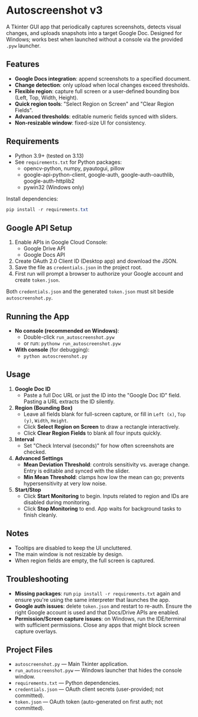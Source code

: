 # Autoscreenshot v3

A Tkinter GUI app that periodically captures screenshots, detects visual changes, and uploads snapshots into a target Google Doc. Designed for Windows; works best when launched without a console via the provided `.pyw` launcher.

## Features
- __Google Docs integration__: append screenshots to a specified document.
- __Change detection__: only upload when local changes exceed thresholds.
- __Flexible region__: capture full screen or a user-defined bounding box (Left, Top, Width, Height).
- __Quick region tools__: "Select Region on Screen" and "Clear Region Fields".
- __Advanced thresholds__: editable numeric fields synced with sliders.
- __Non-resizable window__: fixed-size UI for consistency.

## Requirements
- Python 3.9+ (tested on 3.13)
- See `requirements.txt` for Python packages:
  - opencv-python, numpy, pyautogui, pillow
  - google-api-python-client, google-auth, google-auth-oauthlib, google-auth-httplib2
  - pywin32 (Windows only)

Install dependencies:
```powershell
pip install -r requirements.txt
```

## Google API Setup
1. Enable APIs in Google Cloud Console:
   - Google Drive API
   - Google Docs API
2. Create OAuth 2.0 Client ID (Desktop app) and download the JSON.
3. Save the file as `credentials.json` in the project root.
4. First run will prompt a browser to authorize your Google account and create `token.json`.

Both `credentials.json` and the generated `token.json` must sit beside `autoscreenshot.py`.

## Running the App
- __No console (recommended on Windows)__:
  - Double-click `run_autoscreenshot.pyw`
  - or run: `pythonw run_autoscreenshot.pyw`
- __With console__ (for debugging):
  - `python autoscreenshot.py`

## Usage
1. __Google Doc ID__
   - Paste a full Doc URL or just the ID into the "Google Doc ID" field. Pasting a URL extracts the ID silently.
2. __Region (Bounding Box)__
   - Leave all fields blank for full-screen capture, or fill in `Left (x)`, `Top (y)`, `Width`, `Height`.
   - Click __Select Region on Screen__ to draw a rectangle interactively.
   - Click __Clear Region Fields__ to blank all four inputs quickly.
3. __Interval__
   - Set "Check Interval (seconds)" for how often screenshots are checked.
4. __Advanced Settings__
   - __Mean Deviation Threshold__: controls sensitivity vs. average change. Entry is editable and synced with the slider.
   - __Min Mean Threshold__: clamps how low the mean can go; prevents hypersensitivity at very low noise.
5. __Start/Stop__
   - Click __Start Monitoring__ to begin. Inputs related to region and IDs are disabled during monitoring.
   - Click __Stop Monitoring__ to end. App waits for background tasks to finish cleanly.

## Notes
- Tooltips are disabled to keep the UI uncluttered.
- The main window is not resizable by design.
- When region fields are empty, the full screen is captured.

## Troubleshooting
- __Missing packages__: run `pip install -r requirements.txt` again and ensure you're using the same interpreter that launches the app.
- __Google auth issues__: delete `token.json` and restart to re-auth. Ensure the right Google account is used and that Docs/Drive APIs are enabled.
- __Permission/Screen capture issues__: on Windows, run the IDE/terminal with sufficient permissions. Close any apps that might block screen capture overlays.

## Project Files
- `autoscreenshot.py` — Main Tkinter application.
- `run_autoscreenshot.pyw` — Windows launcher that hides the console window.
- `requirements.txt` — Python dependencies.
- `credentials.json` — OAuth client secrets (user-provided; not committed).
- `token.json` — OAuth token (auto-generated on first auth; not committed).
